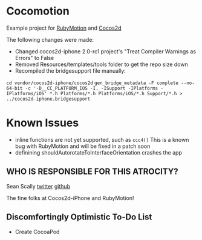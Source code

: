 Cocomotion
==

Example project for [RubyMotion](http://rubymotion.com) and [Cocos2d](http://cocos2d-iphone.org)

The following changes were made:

* Changed cocos2d-iphone 2.0-rc1 project's "Treat Compiler Warnings as Errors" to False
* Removed Resources/templates/tools folder to get the repo size down
* Recompiled the bridgesupport file manually:

`cd vendor/cocos2d-iphone/cocos2d`
`gen_bridge_metadata -F complete --no-64-bit -c '-D__CC_PLATFORM_IOS -I. -ISupport -IPlatforms -IPlatforms/iOS' *.h Platforms/*.h Platforms/iOS/*.h Support/*.h > ../cocos2d-iphone.bridgesupport`

Known Issues
==

* inline functions are not yet supported, such as `ccc4()` This is a known bug with RubyMotion and will be fixed in a patch soon
* definining shouldAutorotateToInterfaceOrientation crashes the app

## WHO IS RESPONSIBLE FOR THIS ATROCITY?

Sean Scally
[twitter](http://twitter.com/s_scally)
[github](http://github.com/anydiem)

The fine folks at Cocos2d-iPhone and RubyMotion!

## Discomfortingly Optimistic To-Do List

* Create CocoaPod

